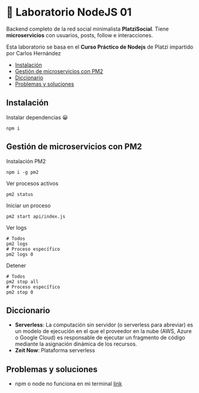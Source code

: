 # 🔬 Laboratorio NodeJS 01

Backend completo de la red social minimalista **PlatziSocial**. Tiene **microservicios** con usuarios, posts, follow e interacciones. 

Esta laboratorio se basa en el **Curso Práctico de Nodejs** de Platzi impartido por Carlos Hernández 

* [Instalación](#instalación)
* [Gestión de microservicios con PM2](#gestión-de-microservicios-con-PM2)
* [Diccionario](#diccionario)
* [Problemas y soluciones](#problemas-y-soluciones)

## Instalación

Instalar dependencias 😀
```
npm i
```

## Gestión de microservicios con PM2

Instalación PM2
```
npm i -g pm2
```

Ver procesos activos
```
pm2 status
```

Iniciar un proceso
```
pm2 start api/index.js
```

Ver logs
```shell
# Todos
pm2 logs
# Proceso específico
pm2 logs 0
```

Detener
```
# Todos
pm2 stop all
# Proceso específico
pm2 stop 0
```

## Diccionario

* **Serverless**: La computación sin servidor (o serverless para abreviar) es un modelo de ejecución en el que el proveedor en la nube (AWS, Azure o Google Cloud) es responsable de ejecutar un fragmento de código mediante la asignación dinámica de los recursos. 
* **Zeit Now**: Plataforma serverless

## Problemas y soluciones

* npm o node no funciona en mi terminal [link](https://gist.github.com/juanlopezdev/06f72d6b301881803bd830ff27710e7a#problema-1-npm-o-node--v-no-funciona-en-mi-terminal)

<script src="https://gist.github.com/juanlopezdev/06f72d6b301881803bd830ff27710e7a.js"></script>

